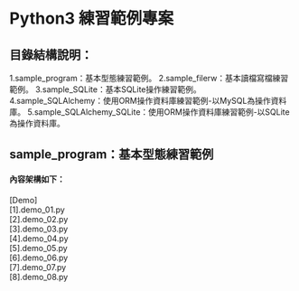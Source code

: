 # Python3 練習範例專案

目錄結構說明：
----------------------------------------------------------------------------------------------------------------------------------
1.sample_program：基本型態練習範例。
2.sample_filerw：基本讀檔寫檔練習範例。
3.sample_SQLite：基本SQLite操作練習範例。
4.sample_SQLAlchemy：使用ORM操作資料庫練習範例-以MySQL為操作資料庫。
5.sample_SQLAlchemy_SQLite：使用ORM操作資料庫練習範例-以SQLite為操作資料庫。

sample_program：基本型態練習範例
----------------------------------------------------------------------------------------------------------------------------------
#### 內容架構如下：
[Demo] <br/>
[1].demo_01.py <br/>
[2].demo_02.py <br/>
[3].demo_03.py <br/>
[4].demo_04.py <br/>
[5].demo_05.py <br/>
[6].demo_06.py <br/>
[7].demo_07.py <br/>
[8].demo_08.py <br/>

<p><p/>
